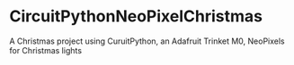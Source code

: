 # CircuitPythonNeoPixelChristmas
A Christmas project using CuruitPython, an Adafruit Trinket M0, NeoPixels for Christmas lights 
